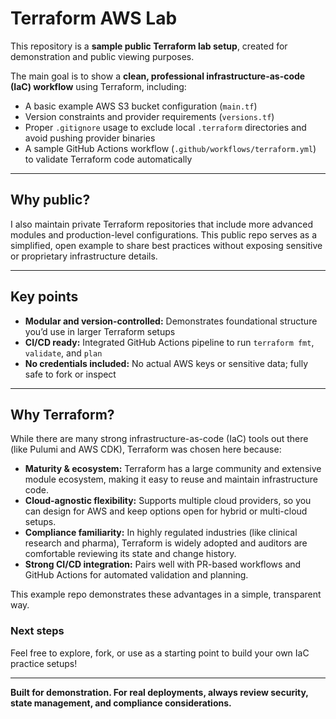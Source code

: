 # Terraform AWS Lab

This repository is a **sample public Terraform lab setup**, created for demonstration and public viewing purposes.

The main goal is to show a **clean, professional infrastructure-as-code (IaC) workflow** using Terraform, including:

- A basic example AWS S3 bucket configuration (`main.tf`)
- Version constraints and provider requirements (`versions.tf`)
- Proper `.gitignore` usage to exclude local `.terraform` directories and avoid pushing provider binaries
- A sample GitHub Actions workflow (`.github/workflows/terraform.yml`) to validate Terraform code automatically

---

## Why public?

I also maintain private Terraform repositories that include more advanced modules and production-level configurations. This public repo serves as a simplified, open example to share best practices without exposing sensitive or proprietary infrastructure details.

---

## Key points

- **Modular and version-controlled:** Demonstrates foundational structure you’d use in larger Terraform setups
- **CI/CD ready:** Integrated GitHub Actions pipeline to run `terraform fmt`, `validate`, and `plan`
- **No credentials included:** No actual AWS keys or sensitive data; fully safe to fork or inspect

---

## Why Terraform?

While there are many strong infrastructure-as-code (IaC) tools out there (like Pulumi and AWS CDK), Terraform was chosen here because:

- **Maturity & ecosystem:** Terraform has a large community and extensive module ecosystem, making it easy to reuse and maintain infrastructure code.
- **Cloud-agnostic flexibility:** Supports multiple cloud providers, so you can design for AWS and keep options open for hybrid or multi-cloud setups.
- **Compliance familiarity:** In highly regulated industries (like clinical research and pharma), Terraform is widely adopted and auditors are comfortable reviewing its state and change history.
- **Strong CI/CD integration:** Pairs well with PR-based workflows and GitHub Actions for automated validation and planning.

This example repo demonstrates these advantages in a simple, transparent way.


### Next steps

Feel free to explore, fork, or use as a starting point to build your own IaC practice setups!

---

**Built for demonstration. For real deployments, always review security, state management, and compliance considerations.**
